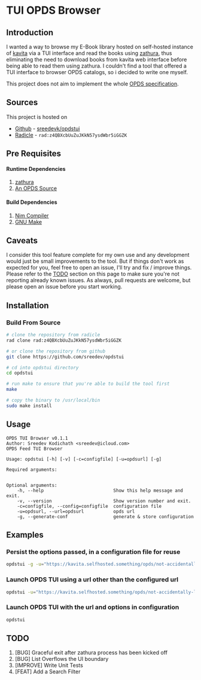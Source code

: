 # TUI OPDS Browser
## Introduction
I wanted a way to browse my E-Book library hosted on self-hosted instance of [kavita](https://www.kavitareader.com/) via a TUI interface and
read the books using [zathura](https://pwmt.org/projects/zathura/), thus eliminating the need to download books from kavita web interface before being able to read them
using zathura. I couldn't find a tool that offered a TUI interface to browser OPDS catalogs, so i decided to write one myself.

This project does not aim to implement the whole [OPDS specification](https://opds.io/).

## Sources
This project is hosted on
- [Github](https://github.com/sreedevk/opdstui) - [sreedevk/opdstui](https://github.com/sreedevk/opdstui)
- [Radicle](https://radicle.xyz/) - `rad:z4QBXcbUuZuJKkN57ysdWbr5iGGZK`

## Pre Requisites
#### Runtime Dependencies
1. [zathura](https://pwmt.org/projects/zathura/)
2. [An OPDS Source](https://opds.io/)

#### Build Dependencies
1. [Nim Compiler](https://nim-lang.org/)
2. [GNU Make](https://www.gnu.org/software/make/)

## Caveats
I consider this tool feature complete for my own use and any development would just be small improvements to the tool.
But if things don't work as expected for you, feel free to open an issue, I'll try and fix / improve things.
Please refer to the [TODO](#todo) section on this page to make sure you're not reporting already known issues.
As always, pull requests are welcome, but please open an issue before you start working.

## Installation
### Build From Source
```bash
# clone the repository from radicle
rad clone rad:z4QBXcbUuZuJKkN57ysdWbr5iGGZK

# or clone the repository from github
git clone https://github.com/sreedev/opdstui

# cd into opdstui directory
cd opdstui

# run make to ensure that you're able to build the tool first
make 

# copy the binary to /usr/local/bin
sudo make install
```

## Usage

```
OPDS TUI Browser v0.1.1
Author: Sreedev Kodichath <sreedev@icloud.com>
OPDS Feed TUI Browser

Usage: opdstui [-h] [-v] [-c=configfile] [-u=opdsurl] [-g]

Required arguments:


Optional arguments:
    -h, --help                          Show this help message and exit.
    -v, --version                       Show version number and exit.
    -c=configfile, --config=configfile  configuration file
    -u=opdsurl, --url=opdsurl           opds url
    -g, --generate-conf                 generate & store configuration
```

## Examples

### Persist the options passed, in a configuration file for reuse
```bash
opdstui -g -u="https://kavita.selfhosted.something/opds/not-accidentally-leaking-my-key-again/"
```

### Launch OPDS TUI using a url other than the configured url
```bash
opdstui -u="https://kavita.selfhosted.something/opds/not-accidentally-leaking-my-key-again/"
```

### Launch OPDS TUI with the url and options in configuration
```bash
opdstui
```

## TODO
1. \[BUG\] Graceful exit after zathura process has been kicked off
2. \[BUG\] List Overflows the UI boundary
3. \[IMPROVE\] Write Unit Tests
3. \[FEAT\] Add a Search Filter
